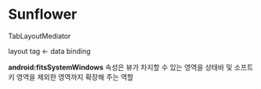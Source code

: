 


# Sunflower


TabLayoutMediator  

layout tag <- data binding  


**android:fitsSystemWindows** 속성은 뷰가 차지할 수 있는 영역을
상태바 및 소프트키 영역을 제외한 영역까지 확장해 주는 역할
<!--stackedit_data:
eyJoaXN0b3J5IjpbLTM1MTY2OTA2LC0xNzA2MDk2ODI4XX0=
-->